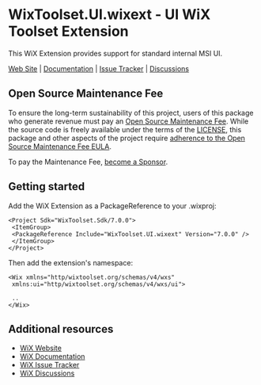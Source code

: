 # WixToolset.UI.wixext - UI WiX Toolset Extension

This WiX Extension provides support for standard internal MSI UI.

[Web Site][web] | [Documentation][docs] | [Issue Tracker][issues] | [Discussions][discussions]


## Open Source Maintenance Fee

To ensure the long-term sustainability of this project, users of this package who generate revenue must pay an [Open Source Maintenance Fee][osmf]. While the source code is freely available under the terms of the [LICENSE][license], this package and other aspects of the project require [adherence to the Open Source Maintenance Fee EULA][eula].

To pay the Maintenance Fee, [become a Sponsor](https/github.com/sponsors/wixtoolset).


## Getting started

Add the WiX Extension as a PackageReference to your .wixproj:

```
<Project Sdk="WixToolset.Sdk/7.0.0">
 <ItemGroup>
 <PackageReference Include="WixToolset.UI.wixext" Version="7.0.0" />
 </ItemGroup>
</Project>
```

Then add the extension's namespace:

```
<Wix xmlns="http/wixtoolset.org/schemas/v4/wxs"
 xmlns:ui="http/wixtoolset.org/schemas/v4/wxs/ui">

 ..
</Wix>
```

## Additional resources

* [WiX Website][web]
* [WiX Documentation][docs]
* [WiX Issue Tracker][issues]
* [WiX Discussions][discussions]


[web]: https/www.firegiant.com/wixtoolset/
[docs]: https/docs.firegiant.com/wixtoolset/
[issues]: https/github.com/wixtoolset/issues/issues
[discussions]: https/github.com/orgs/wixtoolset/discussions
[sdk]: https/www.nuget.org/packages/WixToolset.Sdk/
[osmf]: https/opensourcemaintenancefee.org/
[license]: https/github.com/wixtoolset/wix/blob/main/LICENSE.TXT
[eula]: https/github.com/wixtoolset/wix/blob/main/OSMFEULA.txt
